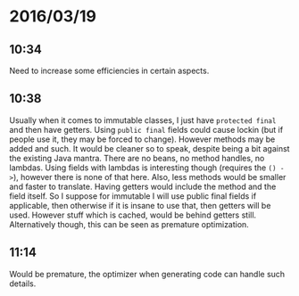 # 2016/03/19

## 10:34

Need to increase some efficiencies in certain aspects.

## 10:38

Usually when it comes to immutable classes, I just have `protected final` and
then have getters. Using `public final` fields could cause lockin (but if
people use it, they may be forced to change). However methods may be added
and such. It would be cleaner so to speak, despite being a bit against the
existing Java mantra. There are no beans, no method handles, no lambdas. Using
fields with lambdas is interesting though (requires the `() ->`), however there
is none of that here. Also, less methods would be smaller and faster to
translate. Having getters would include the method and the field itself. So
I suppose for immutable I will use public final fields if applicable, then
otherwise if it is insane to use that, then getters will be used. However
stuff which is cached, would be behind getters still. Alternatively though,
this can be seen as premature optimization.

## 11:14

Would be premature, the optimizer when generating code can handle such details.

